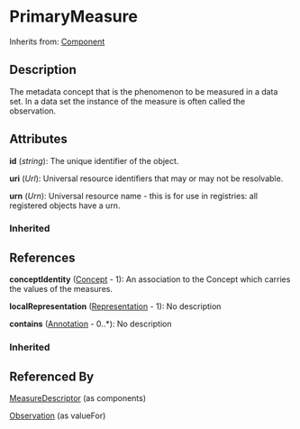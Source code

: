 
# PrimaryMeasure

Inherits from: [Component](../Base/Component.md)



## Description

The metadata concept that is the phenomenon to be measured in a data set. In a data set the instance of the measure is often called the observation.


## Attributes

**id** (*string*): The unique identifier of the object.

**uri** (*Url*): Universal resource identifiers that may or may not be resolvable.

**urn** (*Urn*): Universal resource name - this is for use in registries: all registered objects have a urn.

### Inherited



## References

**conceptIdentity** ([Concept](../ConceptSchemes/Concept.md) - 1): An association to the Concept which carries the values of the measures.

**localRepresentation** ([Representation](../Base/Representation.md) - 1): No description

**contains** ([Annotation](../Base/Annotation.md) - 0..*): No description

### Inherited



## Referenced By

[MeasureDescriptor](MeasureDescriptor.md) (as components)

[Observation](Observation.md) (as valueFor)


